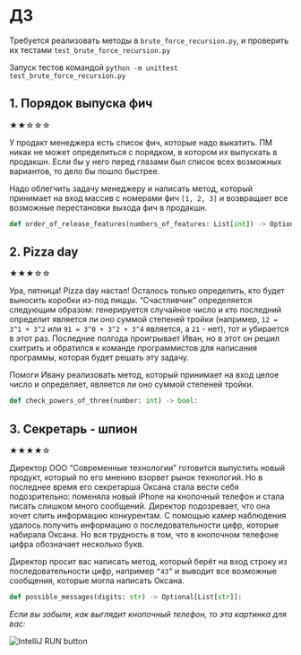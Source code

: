 # ДЗ
Требуется реализовать методы в `brute_force_recursion.py`, и проверить их тестами `test_brute_force_recursion.py`

Запуск тестов командой `python -m unittest test_brute_force_recursion.py`

## 1. Порядок выпуска фич
★★☆☆☆

У продакт менеджера есть список фич, которые надо выкатить.
ПМ никак не может определиться с порядком, в котором их выпускать в продакшн.
Если бы у него перед глазами был список всех возможных вариантов, то дело бы пошло быстрее.

Надо облегчить задачу менеджеру и написать метод, который принимает на вход массив с номерами фич
`[1, 2, 3]` и возвращает все возможные перестановки выхода фич в продакшн.

```python
def order_of_release_features(numbers_of_features: List[int]) -> Optional[List[List[int]]]:
```
## 2. Pizza day
★★★☆☆

Ура, пятница! Pizza day настал! Осталось только определить, кто будет выносить коробки из-под пиццы.
“Счастливчик” определяется следующим образом:
генерируется случайное число и кто последний определит является ли оно суммой степеней тройки
(например, `12 = 3^1 + 3^2` или `91 = 3^0 + 3^2 + 3^4` является, а `21` - нет),
тот и убирается в этот раз. Последние полгода проигрывает Иван, но в этот он решил схитрить и
обратился к команде программистов для написания программы, которая будет решать эту задачу.

Помоги Ивану реализовать метод, который принимает на вход целое число и определяет, является ли оно
суммой степеней тройки.

```python
def check_powers_of_three(number: int) -> bool:
```

## 3. Секретарь - шпион
★★★★☆

Директор ООО “Современные технологии” готовится выпустить новый продукт, который по его мнению
взорвет рынок технологий. Но в последнее время его секретарша Оксана стала вести себя подозрительно:
поменяла новый iPhone на кнопочный телефон и стала писать слишком много сообщений. Директор
подозревает, что она хочет слить информацию конкурентам. С помощью камер наблюдения удалось получить
информацию о последовательности цифр, которые набирала Оксана. Но вся трудность в том, что в
кнопочном телефоне цифра обозначает несколько букв.

Директор просит вас написать метод, который берёт на вход строку из последовательности цифр,
например `“43”` и выводит все возможные сообщения, которые могла написать Оксана.

```python
def possible_messages(digits: str) -> Optional[List[str]]:
```
*Если вы забыли, как выглядит кнопочный телефон, то эта картинка для вас:*

![IntelliJ RUN button](https://i.imgur.com/1YzgsYB.png)
